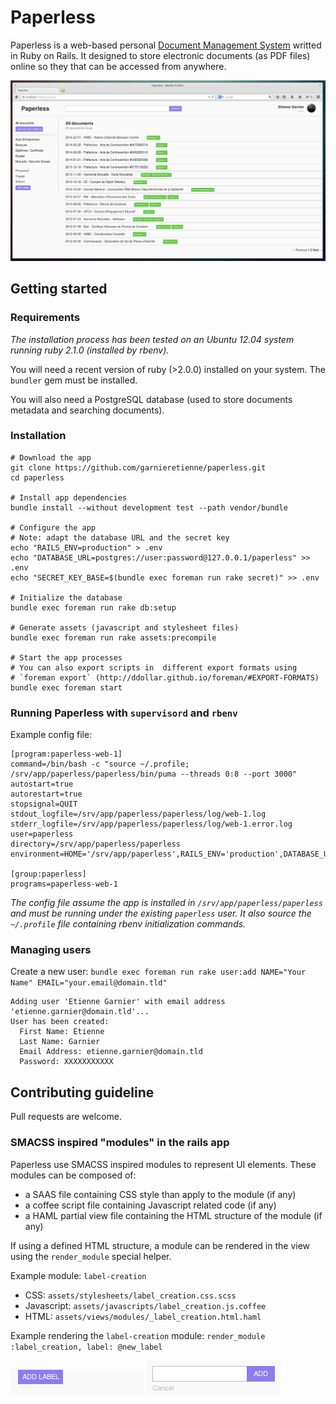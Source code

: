 # Paperless

Paperless is a web-based personal [Document Management System](http://en.wikipedia.org/wiki/Document_management_system) writted in Ruby on Rails.
It designed to store electronic documents (as PDF files) online so they that can be accessed from anywhere.

![UI Screenshot](https://raw.githubusercontent.com/garnieretienne/paperless/master/screenshot.png)

## Getting started

### Requirements

_The installation process has been tested on an Ubuntu 12.04 system running ruby 2.1.0 (installed by rbenv)._

You will need a recent version of ruby (>2.0.0) installed on your system.
The `bundler` gem must be installed.

You will also need a PostgreSQL database (used to store documents metadata and searching documents).

### Installation

```
# Download the app
git clone https://github.com/garnieretienne/paperless.git
cd paperless

# Install app dependencies
bundle install --without development test --path vendor/bundle

# Configure the app
# Note: adapt the database URL and the secret key
echo "RAILS_ENV=production" > .env
echo "DATABASE_URL=postgres://user:password@127.0.0.1/paperless" >> .env
echo "SECRET_KEY_BASE=$(bundle exec foreman run rake secret)" >> .env

# Initialize the database
bundle exec foreman run rake db:setup

# Generate assets (javascript and stylesheet files)
bundle exec foreman run rake assets:precompile

# Start the app processes
# You can also export scripts in  different export formats using
# `foreman export` (http://ddollar.github.io/foreman/#EXPORT-FORMATS)
bundle exec foreman start
```

### Running Paperless with `supervisord` and `rbenv`

Example config file:
```
[program:paperless-web-1]
command=/bin/bash -c "source ~/.profile; /srv/app/paperless/paperless/bin/puma --threads 0:8 --port 3000"
autostart=true
autorestart=true
stopsignal=QUIT
stdout_logfile=/srv/app/paperless/paperless/log/web-1.log
stderr_logfile=/srv/app/paperless/paperless/log/web-1.error.log
user=paperless
directory=/srv/app/paperless/paperless
environment=HOME='/srv/app/paperless',RAILS_ENV='production',DATABASE_URL='XXXX',SECRET_KEY_BASE='XXXX',PORT='3000'

[group:paperless]
programs=paperless-web-1
```
_The config file assume the app is installed in `/srv/app/paperless/paperless`
and must be running under the existing `paperless` user. It also source the
`~/.profile` file containing rbenv initialization commands._

### Managing users

Create a new user:
`bundle exec foreman run rake user:add NAME="Your Name" EMAIL="your.email@domain.tld"`
```
Adding user 'Etienne Garnier' with email address 'etienne.garnier@domain.tld'...
User has been created:
  First Name: Etienne
  Last Name: Garnier
  Email Address: etienne.garnier@domain.tld
  Password: XXXXXXXXXXX
```

## Contributing guideline

Pull requests are welcome.

### SMACSS inspired "modules" in the rails app

Paperless use SMACSS inspired modules to represent UI elements.
These modules can be composed of:

* a SAAS file containing CSS style than apply to the module (if any)
* a coffee script file containing Javascript related code (if any)
* a HAML partial view file containing the HTML structure of the module (if any)

If using a defined HTML structure, a module can be rendered in the view using
the `render_module` special helper.

Example module: `label-creation`

* CSS: `assets/stylesheets/label_creation.css.scss`
* Javascript: `assets/javascripts/label_creation.js.coffee`
* HTML: `assets/views/modules/_label_creation.html.haml`

Example rendering the `label-creation` module:
`render_module :label_creation, label: @new_label`

!["label-creation" module output](https://raw.githubusercontent.com/garnieretienne/paperless/master/screenshot_label_creation_1.png)
!["label-creation" module after button is clicked](https://raw.githubusercontent.com/garnieretienne/paperless/master/screenshot_label_creation_2.png)
